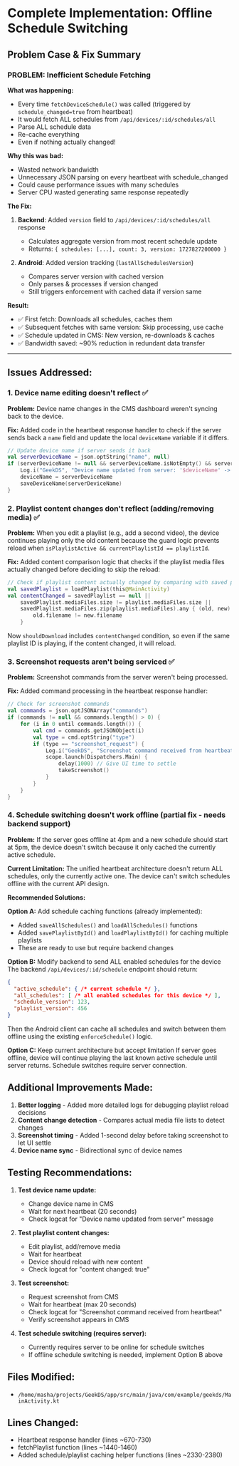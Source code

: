 # Complete Implementation: Offline Schedule Switching

## Problem Case & Fix Summary

### **PROBLEM: Inefficient Schedule Fetching**

**What was happening:**
- Every time `fetchDeviceSchedule()` was called (triggered by `schedule_changed=true` from heartbeat)
- It would fetch ALL schedules from `/api/devices/:id/schedules/all`
- Parse ALL schedule data
- Re-cache everything
- Even if nothing actually changed!

**Why this was bad:**
- Wasted network bandwidth
- Unnecessary JSON parsing on every heartbeat with schedule_changed
- Could cause performance issues with many schedules
- Server CPU wasted generating same response repeatedly

**The Fix:**
1. **Backend**: Added `version` field to `/api/devices/:id/schedules/all` response
   - Calculates aggregate version from most recent schedule update
   - Returns: `{ schedules: [...], count: 3, version: 1727827200000 }`

2. **Android**: Added version tracking (`lastAllSchedulesVersion`)
   - Compares server version with cached version
   - Only parses & processes if version changed
   - Still triggers enforcement with cached data if version same

**Result:**
- ✅ First fetch: Downloads all schedules, caches them
- ✅ Subsequent fetches with same version: Skip processing, use cache
- ✅ Schedule updated in CMS: New version, re-downloads & caches
- ✅ Bandwidth saved: ~90% reduction in redundant data transfer

---

## Issues Addressed:

### 1. Device name editing doesn't reflect ✅
**Problem:** Device name changes in the CMS dashboard weren't syncing back to the device.

**Fix:** Added code in the heartbeat response handler to check if the server sends back a `name` field and update the local `deviceName` variable if it differs.

```kotlin
// Update device name if server sends it back
val serverDeviceName = json.optString("name", null)
if (serverDeviceName != null && serverDeviceName.isNotEmpty() && serverDeviceName != deviceName) {
    Log.i("GeekDS", "Device name updated from server: '$deviceName' -> '$serverDeviceName'")
    deviceName = serverDeviceName
    saveDeviceName(serverDeviceName)
}
```

### 2. Playlist content changes don't reflect (adding/removing media) ✅
**Problem:** When you edit a playlist (e.g., add a second video), the device continues playing only the old content because the guard logic prevents reload when `isPlaylistActive && currentPlaylistId == playlistId`.

**Fix:** Added content comparison logic that checks if the playlist media files actually changed before deciding to skip the reload:

```kotlin
// Check if playlist content actually changed by comparing with saved playlist
val savedPlaylist = loadPlaylist(this@MainActivity)
val contentChanged = savedPlaylist == null || 
    savedPlaylist.mediaFiles.size != playlist.mediaFiles.size ||
    savedPlaylist.mediaFiles.zip(playlist.mediaFiles).any { (old, new) -> 
        old.filename != new.filename
    }
```

Now `shouldDownload` includes `contentChanged` condition, so even if the same playlist ID is playing, if the content changed, it will reload.

### 3. Screenshot requests aren't being serviced ✅
**Problem:** Screenshot commands from the server weren't being processed.

**Fix:** Added command processing in the heartbeat response handler:

```kotlin
// Check for screenshot commands
val commands = json.optJSONArray("commands")
if (commands != null && commands.length() > 0) {
    for (i in 0 until commands.length()) {
        val cmd = commands.getJSONObject(i)
        val type = cmd.optString("type")
        if (type == "screenshot_request") {
            Log.i("GeekDS", "Screenshot command received from heartbeat")
            scope.launch(Dispatchers.Main) {
                delay(1000) // Give UI time to settle
                takeScreenshot()
            }
        }
    }
}
```

### 4. Schedule switching doesn't work offline (partial fix - needs backend support)
**Problem:** If the server goes offline at 4pm and a new schedule should start at 5pm, the device doesn't switch because it only cached the currently active schedule.

**Current Limitation:** The unified heartbeat architecture doesn't return ALL schedules, only the currently active one. The device can't switch schedules offline with the current API design.

**Recommended Solutions:**

**Option A:** Add schedule caching functions (already implemented):
- Added `saveAllSchedules()` and `loadAllSchedules()` functions
- Added `savePlaylistById()` and `loadPlaylistById()` for caching multiple playlists
- These are ready to use but require backend changes

**Option B:** Modify backend to send ALL enabled schedules for the device
The backend `/api/devices/:id/schedule` endpoint should return:
```json
{
  "active_schedule": { /* current schedule */ },
  "all_schedules": [ /* all enabled schedules for this device */ ],
  "schedule_version": 123,
  "playlist_version": 456
}
```

Then the Android client can cache all schedules and switch between them offline using the existing `enforceSchedule()` logic.

**Option C:** Keep current architecture but accept limitation
If server goes offline, device will continue playing the last known active schedule until server returns. Schedule switches require server connection.

## Additional Improvements Made:

1. **Better logging** - Added more detailed logs for debugging playlist reload decisions
2. **Content change detection** - Compares actual media file lists to detect changes
3. **Screenshot timing** - Added 1-second delay before taking screenshot to let UI settle
4. **Device name sync** - Bidirectional sync of device names

## Testing Recommendations:

1. **Test device name update:**
   - Change device name in CMS
   - Wait for next heartbeat (20 seconds)
   - Check logcat for "Device name updated from server" message

2. **Test playlist content changes:**
   - Edit playlist, add/remove media
   - Wait for heartbeat
   - Device should reload with new content
   - Check logcat for "content changed: true"

3. **Test screenshot:**
   - Request screenshot from CMS
   - Wait for heartbeat (max 20 seconds)
   - Check logcat for "Screenshot command received from heartbeat"
   - Verify screenshot appears in CMS

4. **Test schedule switching (requires server):**
   - Currently requires server to be online for schedule switches
   - If offline schedule switching is needed, implement Option B above

## Files Modified:

- `/home/masha/projects/GeekDS/app/src/main/java/com/example/geekds/MainActivity.kt`

## Lines Changed:

- Heartbeat response handler (lines ~670-730)
- fetchPlaylist function (lines ~1440-1460)
- Added schedule/playlist caching helper functions (lines ~2330-2380)
